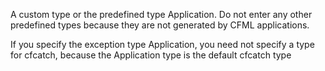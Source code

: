 A custom type or the predefined type Application. Do not enter any other predefined types because
they are not generated by CFML applications. 

If you specify the exception type Application, you need not specify a type for cfcatch, because the Application type is the default cfcatch type